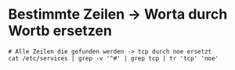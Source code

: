 # Bestimmte Zeilen -> Worta durch Wortb ersetzen 

```
# Alle Zeilen die gefunden werden -> tcp durch noe ersetzt 
cat /etc/services | grep -v '^#' | grep tcp | tr 'tcp' 'noe'
```

